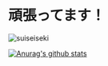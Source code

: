 # 頑張ってます！
![suiseiseki](https://raw.githubusercontent.com/XXXalice/XXXalice.github.io/master/aahub_20200911005938.png)


[![Anurag's github stats](https://github-readme-stats.vercel.app/api?username=XXXalice)](https://github.com/anuraghazra/github-readme-stats)
